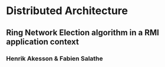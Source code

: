 # Distributed Architecture
## Ring Network Election algorithm in a RMI application context
### Henrik Akesson & Fabien Salathe
